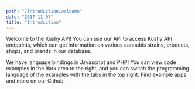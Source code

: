 ```yaml
---
path: "/introduction/welcome"
date: "2017-11-07"
title: "Introduction"
---
```


Welcome to the Kushy API! You can use our API to access Kushy API endpoints, which can get information on various cannabis strains, products, shops, and brands in our database.

We have language bindings in Javascript and PHP! You can view code examples in the dark area to the right, and you can switch the programming language of the examples with the tabs in the top right. Find example apps and more on our Github.